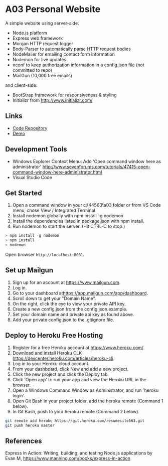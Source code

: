 # A03 Personal Website 

A simple website using server-side:

- Node.js platform
- Express web framework
- Morgan HTTP request logger
- Body-Parser to automatically parse HTTP request bodies
- NodeMailer for emailing contact form information
- Nodemon for live updates
- nconf to keep authorization information in a config.json file (not committed to repo)
- MailGun (10,000 free emails)

and client-side:

- BootStrap framework for responsiveness & styling
- Initializr from <http://www.initializr.com/>

## Links

- [Code Repository](https://github.com/profcase/a03)
- [Demo](https://resumesite563.herokuapp.com/)

## Development Tools

- Windows Explorer Context Menu: Add 'Open command window here as administrator'
 <http://www.sevenforums.com/tutorials/47415-open-command-window-here-administrator.html>
- Visual Studio Code

## Get Started

1. Open a command window in your c:\44563\a03 folder or from VS Code menu, chose View / Integrated Terminal
2. Install nodemon globally with npm install -g nodemon
3. Install the dependencies listed in package.json with npm install.
4. Run nodemon to start the server.  (Hit CTRL-C to stop.)

  ```Powershell
  > npm install -g nodemon
  > npm install
  > nodemon
  ```

Open browser `http://localhost:8081`.

## Set up Mailgun

1. Sign up for an account at <https://www.mailgun.com>.
1. Log in.
1. Go to your dashboard at<https://app.mailgun.com/app/dashboard>.
1. Scroll down to get your "Domain Name".  
1. On the right, click the eye to view your private API key.
1. Create a new config.json from the config.json.example.
1. Set your domain name and private api key as found above.
1. Add your private config.json to the .gitignore file.

## Deploy to Heroku Free Hosting

1. Register for a free Heroku account at <https://www.heroku.com/>.
1. Download and install Heroku CLK <https://devcenter.heroku.com/articles/heroku-cli>.
1. Log in to your Heroku cloud account.
1. From your dashboard, click New and add a new project.
1. Click the new project and click the Deploy tab.
1. Click 'Open app' to run your app and view the Heroku URL in the browser.
1. Open a Windows Command Window as Administrator, and run 'heroku login'.
1. Open Git Bash in your project folder, add the heroku remote (Command 1 below).
1. In Git Bash, push to your heroku remote (Command 2 below).

```Bash
git remote add heroku https://git.heroku.com/resumesite563.git
git push heroku master
```

## References

Express in Action: Writing, building, and testing Node.js applications
by Evan M, <https://www.manning.com/books/express-in-action>
